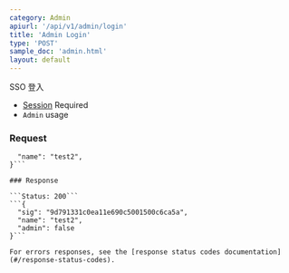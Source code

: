 ```yaml
---
category: Admin
apiurl: '/api/v1/admin/login'
title: 'Admin Login'
type: 'POST'
sample_doc: 'admin.html'
layout: default
---
```


SSO 登入

* [Session](#/authentication) Required
* `Admin` usage

### Request
```{
  "name": "test2",
}```

### Response

```Status: 200```
```{
  "sig": "9d791331c0ea11e690c5001500c6ca5a",
  "name": "test2",
  "admin": false
}```

For errors responses, see the [response status codes documentation](#/response-status-codes).

